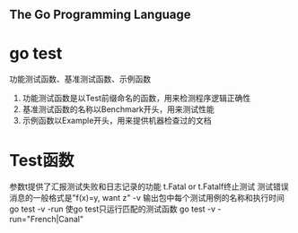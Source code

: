 ## The Go Programming Language

# go test
功能测试函数、基准测试函数、示例函数
1. 功能测试函数是以Test前缀命名的函数，用来检测程序逻辑正确性
2. 基准测试函数的名称以Benchmark开头，用来测试性能
3. 示例函数以Example开头，用来提供机器检查过的文档

# Test函数
参数t提供了汇报测试失败和日志记录的功能
t.Fatal or t.Fatalf终止测试
测试错误消息的一般格式是"f(x)=y, want z"
-v 输出包中每个测试用例的名称和执行时间
go test -v
-run 使go test只运行匹配的测试函数
go test -v -run="French|Canal"

